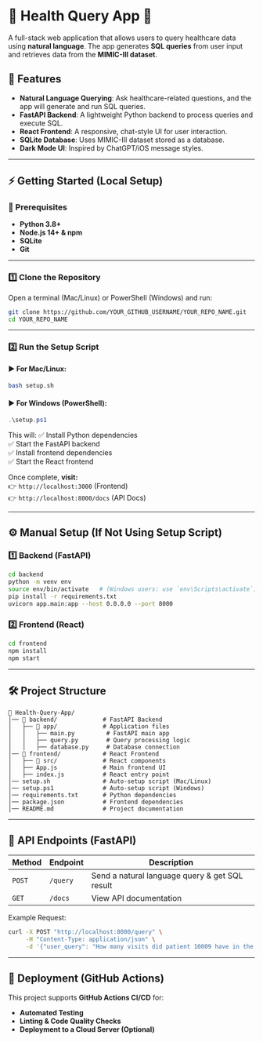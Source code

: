 # 🏥 Health Query App 🚀

A full-stack web application that allows users to query healthcare data using **natural language**. The app generates **SQL queries** from user input and retrieves data from the **MIMIC-III dataset**.

## 🌟 Features
- **Natural Language Querying**: Ask healthcare-related questions, and the app will generate and run SQL queries.
- **FastAPI Backend**: A lightweight Python backend to process queries and execute SQL.
- **React Frontend**: A responsive, chat-style UI for user interaction.
- **SQLite Database**: Uses MIMIC-III dataset stored as a database.
- **Dark Mode UI**: Inspired by ChatGPT/iOS message styles.

---

## ⚡ Getting Started (Local Setup)

### 🔹 Prerequisites
- **Python 3.8+**
- **Node.js 14+ & npm**
- **SQLite**
- **Git**

---

### 1️⃣ Clone the Repository
Open a terminal (Mac/Linux) or PowerShell (Windows) and run:

```sh
git clone https://github.com/YOUR_GITHUB_USERNAME/YOUR_REPO_NAME.git
cd YOUR_REPO_NAME
```

---

### 2️⃣ Run the Setup Script

#### **▶️ For Mac/Linux:**
```sh
bash setup.sh
```

#### **▶️ For Windows (PowerShell):**
```powershell
.\setup.ps1
```

This will:
✅ Install Python dependencies  
✅ Start the FastAPI backend  
✅ Install frontend dependencies  
✅ Start the React frontend  

Once complete, **visit:**  
👉 `http://localhost:3000` (Frontend)  
👉 `http://localhost:8000/docs` (API Docs)

---

## ⚙️ Manual Setup (If Not Using Setup Script)

### **1️⃣ Backend (FastAPI)**
```sh
cd backend
python -m venv env
source env/bin/activate   # (Windows users: use `env\Scripts\activate`)
pip install -r requirements.txt
uvicorn app.main:app --host 0.0.0.0 --port 8000
```

### **2️⃣ Frontend (React)**
```sh
cd frontend
npm install
npm start
```

---

## 🛠️ Project Structure
```
📂 Health-Query-App/
│── 📁 backend/             # FastAPI Backend
│   ├── 📁 app/             # Application files
│   │   ├── main.py         # FastAPI main app
│   │   ├── query.py        # Query processing logic
│   │   ├── database.py     # Database connection
│── 📁 frontend/            # React Frontend
│   ├── 📁 src/             # React components
│   ├── App.js             # Main frontend UI
│   ├── index.js           # React entry point
│── setup.sh               # Auto-setup script (Mac/Linux)
│── setup.ps1              # Auto-setup script (Windows)
│── requirements.txt       # Python dependencies
│── package.json           # Frontend dependencies
│── README.md              # Project documentation
```

---

## 🔄 API Endpoints (FastAPI)
| Method | Endpoint | Description |
|--------|----------|------------|
| `POST` | `/query` | Send a natural language query & get SQL result |
| `GET`  | `/docs`  | View API documentation |

Example Request:
```sh
curl -X POST "http://localhost:8000/query" \
     -H "Content-Type: application/json" \
     -d '{"user_query": "How many visits did patient 10009 have in the last month?"}'
```

---

## 🚀 Deployment (GitHub Actions)
This project supports **GitHub Actions CI/CD** for:
- **Automated Testing**
- **Linting & Code Quality Checks**
- **Deployment to a Cloud Server (Optional)**

